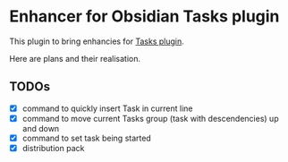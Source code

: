 # Enhancer for Obsidian Tasks plugin

This plugin to bring enhancies for [Tasks plugin](https://github.com/obsidian-tasks-group/obsidian-tasks).

Here are plans and their realisation.

## TODOs

- [x] command to quickly insert Task in current line
- [x] command to move current Tasks group (task with descendencies) up and down
- [x] command to set task being started
- [x] distribution pack